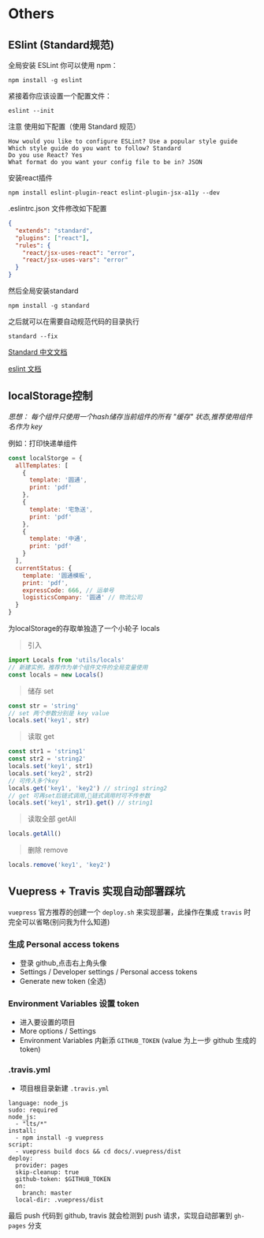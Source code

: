 # Others

## ESlint (Standard规范)
全局安装 ESLint 你可以使用 npm：
```
npm install -g eslint
```
紧接着你应该设置一个配置文件：
```
eslint --init
```
注意 使用如下配置（使用 Standard 规范）
```
How would you like to configure ESLint? Use a popular style guide
Which style guide do you want to follow? Standard
Do you use React? Yes
What format do you want your config file to be in? JSON
```
安装react插件
```
npm install eslint-plugin-react eslint-plugin-jsx-a11y --dev
```
.eslintrc.json 文件修改如下配置
```json
{
  "extends": "standard",
  "plugins": ["react"],
  "rules": {
    "react/jsx-uses-react": "error",
    "react/jsx-uses-vars": "error"
  }
}
```
然后全局安装standard
```
npm install -g standard
```
之后就可以在需要自动规范代码的目录执行
```
standard --fix
```
[Standard 中文文档](http://hongfanqie.github.io/standardjs/index.html)

[eslint 文档](http://eslint.cn/docs/user-guide/getting-started)

## localStorage控制
*思想： 每个组件只使用一个hash储存当前组件的所有 "缓存" 状态,推荐使用组件名作为 key*

例如：打印快递单组件
```javascript
const localStorge = {
  allTemplates: [
    {
      template: '圆通',
      print: 'pdf'
    },
    {
      template: '宅急送',
      print: 'pdf'
    },
    {
      template: '中通',
      print: 'pdf'
    }
  ],
  currentStatus: {
    template: '圆通模板',
    print: 'pdf',
    expressCode: 666, // 运单号
    logisticsCompany: '圆通' // 物流公司
  }
}
```

为localStorage的存取单独造了一个小轮子 locals

> 引入
```javascript
import Locals from 'utils/locals'
// 新建实例，推荐作为单个组件文件的全局变量使用
const locals = new Locals()
```
> 储存 set
```javascript
const str = 'string'
// set 两个参数分别是 key value
locals.set('key1', str)
```
> 读取 get
```javascript
const str1 = 'string1'
const str2 = 'string2'
locals.set('key1', str1)
locals.set('key2', str2)
// 可传入多个key
locals.get('key1', 'key2') // string1 string2
// get 可再set后链式调用,链式调用时可不传参数
locals.set('key1', str1).get() // string1
```
> 读取全部 getAll
```javascript
locals.getAll()
```
> 删除 remove
```javascript
locals.remove('key1', 'key2')
```

## Vuepress + Travis 实现自动部署踩坑

`vuepress` 官方推荐的创建一个 `deploy.sh` 来实现部署，此操作在集成 `travis` 时完全可以省略(别问我为什么知道)

### 生成 Personal access tokens
- 登录 github,点击右上角头像
- Settings / Developer settings / Personal access tokens
- Generate new token (全选)

### Environment Variables 设置 token
- 进入要设置的项目
- More options / Settings
- Environment Variables 内新添 `GITHUB_TOKEN` (value 为上一步 github 生成的 token)

### .travis.yml
- 项目根目录新建 `.travis.yml`
```
language: node_js
sudo: required
node_js:
  - "lts/*"
install:
  - npm install -g vuepress
script:
  - vuepress build docs && cd docs/.vuepress/dist
deploy:
  provider: pages
  skip-cleanup: true
  github-token: $GITHUB_TOKEN
  on:
    branch: master
  local-dir: .vuepress/dist
```

最后 push 代码到 github, travis 就会检测到 push 请求，实现自动部署到 `gh-pages` 分支